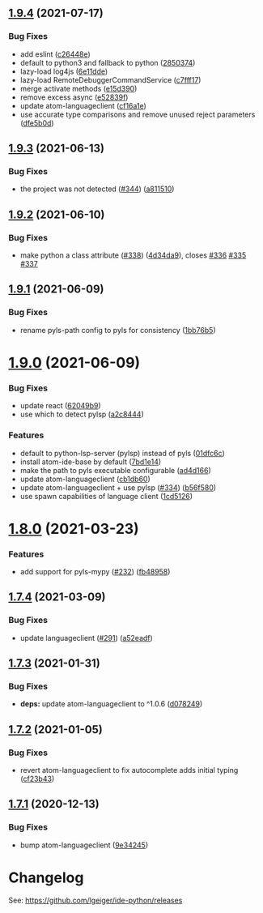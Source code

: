 ## [1.9.4](https://github.com/lgeiger/ide-python/compare/v1.9.3...v1.9.4) (2021-07-17)


### Bug Fixes

* add eslint ([c26448e](https://github.com/lgeiger/ide-python/commit/c26448e85bd7874d74e04af7692b776c3f403481))
* default to python3 and fallback to python ([2850374](https://github.com/lgeiger/ide-python/commit/2850374140890fff815512bf83ecf4b4c7a97a5d))
* lazy-load log4js ([6e11dde](https://github.com/lgeiger/ide-python/commit/6e11dde88cad24aab526fb3644e4a1fb3c6186b2))
* lazy-load RemoteDebuggerCommandService ([c7fff17](https://github.com/lgeiger/ide-python/commit/c7fff17e002225371cbf036b8614daac0c7e62ac))
* merge activate methods ([e15d390](https://github.com/lgeiger/ide-python/commit/e15d390b937692dd31dd3eda68805b5ff78fdc08))
* remove excess async ([e52839f](https://github.com/lgeiger/ide-python/commit/e52839f4b1c42e577958baa4876ebb595d90bb25))
* update atom-languageclient ([cf16a1e](https://github.com/lgeiger/ide-python/commit/cf16a1ebdb953c6efd3af8c38bf51e90fac52a75))
* use accurate type comparisons and remove unused reject parameters ([dfe5b0d](https://github.com/lgeiger/ide-python/commit/dfe5b0dcc0caf9b4d315c22563ead00a1911d157))

## [1.9.3](https://github.com/lgeiger/ide-python/compare/v1.9.2...v1.9.3) (2021-06-13)


### Bug Fixes

* the project was not detected ([#344](https://github.com/lgeiger/ide-python/issues/344)) ([a811510](https://github.com/lgeiger/ide-python/commit/a8115105b64422db9fc42214d1402199005f8875))

## [1.9.2](https://github.com/lgeiger/ide-python/compare/v1.9.1...v1.9.2) (2021-06-10)


### Bug Fixes

* make python a class attribute ([#338](https://github.com/lgeiger/ide-python/issues/338)) ([4d34da9](https://github.com/lgeiger/ide-python/commit/4d34da93174561f37b01af433817f7a1f9f5d23b)), closes [#336](https://github.com/lgeiger/ide-python/issues/336) [#335](https://github.com/lgeiger/ide-python/issues/335) [#337](https://github.com/lgeiger/ide-python/issues/337)

## [1.9.1](https://github.com/lgeiger/ide-python/compare/v1.9.0...v1.9.1) (2021-06-09)


### Bug Fixes

* rename pyls-path config to pyls for consistency ([1bb76b5](https://github.com/lgeiger/ide-python/commit/1bb76b5137157a640582da375102252308b94de1))

# [1.9.0](https://github.com/lgeiger/ide-python/compare/v1.8.0...v1.9.0) (2021-06-09)


### Bug Fixes

* update react ([62049b9](https://github.com/lgeiger/ide-python/commit/62049b9999c462894e3bdd301555b5c7468e9ab7))
* use which to detect pylsp ([a2c8444](https://github.com/lgeiger/ide-python/commit/a2c844429a717add01d07369a4e0ef0e3255334e))


### Features

* default to python-lsp-server (pylsp) instead of pyls ([01dfc6c](https://github.com/lgeiger/ide-python/commit/01dfc6cafc0d22a146e7b1cd960cf13ce7e74bae))
* install atom-ide-base by default ([7bd1e14](https://github.com/lgeiger/ide-python/commit/7bd1e14a706fc8197b952268fc858dc77e468e42))
* make the path to pyls executable configurable ([ad4d166](https://github.com/lgeiger/ide-python/commit/ad4d16630b126e73347995ea8dd3f136ddd06e38))
* update atom-languageclient ([cb1db60](https://github.com/lgeiger/ide-python/commit/cb1db60b26fb5edb0c560ed9248ce3b648751fec))
* update atom-languageclient + use pylsp ([#334](https://github.com/lgeiger/ide-python/issues/334)) ([b56f580](https://github.com/lgeiger/ide-python/commit/b56f580b0f340720fdfe6592e3b9da113bb7fa54))
* use spawn capabilities of language client ([1cd5126](https://github.com/lgeiger/ide-python/commit/1cd512688fcf457ccd0f5982781b4ffef89540f8))

# [1.8.0](https://github.com/lgeiger/ide-python/compare/v1.7.4...v1.8.0) (2021-03-23)


### Features

* add support for pyls-mypy ([#232](https://github.com/lgeiger/ide-python/issues/232)) ([fb48958](https://github.com/lgeiger/ide-python/commit/fb489582ff25538e026f91815ee58e8a16654688))

## [1.7.4](https://github.com/lgeiger/ide-python/compare/v1.7.3...v1.7.4) (2021-03-09)


### Bug Fixes

* update languageclient ([#291](https://github.com/lgeiger/ide-python/issues/291)) ([a52eadf](https://github.com/lgeiger/ide-python/commit/a52eadf4ff491bd25762c1167905daa27faaaa71))

## [1.7.3](https://github.com/lgeiger/ide-python/compare/v1.7.2...v1.7.3) (2021-01-31)


### Bug Fixes

* **deps:** update atom-languageclient to ^1.0.6 ([d078249](https://github.com/lgeiger/ide-python/commit/d0782490c405fbc3a762cad6c0c687be1f86a74b))

## [1.7.2](https://github.com/lgeiger/ide-python/compare/v1.7.1...v1.7.2) (2021-01-05)


### Bug Fixes

* revert atom-languageclient to fix autocomplete adds initial typing ([cf23b43](https://github.com/lgeiger/ide-python/commit/cf23b432e5834c882b913525c851969552b5a68e))

## [1.7.1](https://github.com/lgeiger/ide-python/compare/v1.7.0...v1.7.1) (2020-12-13)


### Bug Fixes

* bump atom-languageclient ([9e34245](https://github.com/lgeiger/ide-python/commit/9e34245f5389475b0cdff073c539d1bf42f31ced))

# Changelog

See: https://github.com/lgeiger/ide-python/releases
